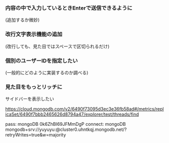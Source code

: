 ### 内容の中で入力しているときEnterで送信できるように
(追加するか微妙)

### 改行文字表示機能の追加
(改行しても、見た目ではスペースで区切られるだけ)

### 個別のユーザーIDを指定したい
(一般的にどのように実装するのか調べる)

### 見た目をもっとリッチに
サイドバーを表示したい

https://cloud.mongodb.com/v2/6490f73095d3ec3e36fb58ad#/metrics/replicaSet/6490f7bbb2465626d8794a47/explorer/test/threads/find

pass: mongoDB
0k6ZhBI69JFMmDgP
connect: mongoDB
mongodb+srv://yuyuyu:<password>@cluster0.uhntkqj.mongodb.net/?retryWrites=true&w=majority